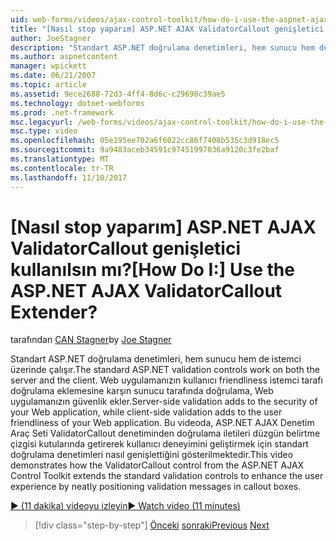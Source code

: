```yaml
---
uid: web-forms/videos/ajax-control-toolkit/how-do-i-use-the-aspnet-ajax-validatorcallout-extender
title: "[Nasıl stop yaparım] ASP.NET AJAX ValidatorCallout genişletici kullanılsın mı? | Microsoft Docs"
author: JoeStagner
description: "Standart ASP.NET doğrulama denetimleri, hem sunucu hem de istemci üzerinde çalışır. Sunucu tarafında doğrulama c çalışırken, Web uygulamanızın güvenliğini ekler..."
ms.author: aspnetcontent
manager: wpickett
ms.date: 06/21/2007
ms.topic: article
ms.assetid: 9ece2688-72d3-4ff4-8d6c-c29698c39ae5
ms.technology: dotnet-webforms
ms.prod: .net-framework
msc.legacyurl: /web-forms/videos/ajax-control-toolkit/how-do-i-use-the-aspnet-ajax-validatorcallout-extender
msc.type: video
ms.openlocfilehash: 05e195ee702a6f6022cc86f7408b535c3d918ec5
ms.sourcegitcommit: 9a9483aceb34591c97451997036a9120c3fe2baf
ms.translationtype: MT
ms.contentlocale: tr-TR
ms.lasthandoff: 11/10/2017
---
```

<a name="how-do-i-use-the-aspnet-ajax-validatorcallout-extender"></a><span data-ttu-id="41f70-105">[Nasıl stop yaparım] ASP.NET AJAX ValidatorCallout genişletici kullanılsın mı?</span><span class="sxs-lookup"><span data-stu-id="41f70-105">[How Do I:] Use the ASP.NET AJAX ValidatorCallout Extender?</span></span>
====================
<span data-ttu-id="41f70-106">tarafından [CAN Stagner](https://github.com/JoeStagner)</span><span class="sxs-lookup"><span data-stu-id="41f70-106">by [Joe Stagner](https://github.com/JoeStagner)</span></span>

<span data-ttu-id="41f70-107">Standart ASP.NET doğrulama denetimleri, hem sunucu hem de istemci üzerinde çalışır.</span><span class="sxs-lookup"><span data-stu-id="41f70-107">The standard ASP.NET validation controls work on both the server and the client.</span></span> <span data-ttu-id="41f70-108">Web uygulamanızın kullanıcı friendliness istemci tarafı doğrulama eklemesine karşın sunucu tarafında doğrulama, Web uygulamanızın güvenlik ekler.</span><span class="sxs-lookup"><span data-stu-id="41f70-108">Server-side validation adds to the security of your Web application, while client-side validation adds to the user friendliness of your Web application.</span></span> <span data-ttu-id="41f70-109">Bu videoda, ASP.NET AJAX Denetim Araç Seti ValidatorCallout denetiminden doğrulama iletileri düzgün belirtme çizgisi kutularında getirerek kullanıcı deneyimini geliştirmek için standart doğrulama denetimleri nasıl genişlettiğini gösterilmektedir.</span><span class="sxs-lookup"><span data-stu-id="41f70-109">This video demonstrates how the ValidatorCallout control from the ASP.NET AJAX Control Toolkit extends the standard validation controls to enhance the user experience by neatly positioning validation messages in callout boxes.</span></span>

[<span data-ttu-id="41f70-110">&#9654; (11 dakika) videoyu izleyin</span><span class="sxs-lookup"><span data-stu-id="41f70-110">&#9654; Watch video (11 minutes)</span></span>](https://channel9.msdn.com/Blogs/ASP-NET-Site-Videos/how-do-i-use-the-aspnet-ajax-validatorcallout-extender)

>[!div class="step-by-step"]
<span data-ttu-id="41f70-111">[Önceki](how-do-i-use-the-numericupdown-extender-control.md)
[sonraki](how-do-i-use-the-aspnet-ajax-resizablecontrol-extender.md)</span><span class="sxs-lookup"><span data-stu-id="41f70-111">[Previous](how-do-i-use-the-numericupdown-extender-control.md)
[Next](how-do-i-use-the-aspnet-ajax-resizablecontrol-extender.md)</span></span>
